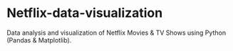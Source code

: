 # Netflix-data-visualization
Data analysis and visualization of Netflix Movies &amp; TV Shows using Python (Pandas &amp; Matplotlib).
